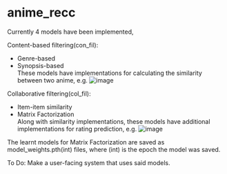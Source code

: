 # anime_recc
Currently 4 models have been implemented,

Content-based filtering(con_fil):
- Genre-based
- Synopsis-based \
These models have implementations for calculating the similarity between two anime, e.g.
![image](https://github.com/jhlimm8/anime_recc/assets/103594440/5ea4c799-4dae-48ba-a001-a0a8d7d6a9ba)


Collaborative filtering(col_fil):
- Item-item similarity
- Matrix Factorization \
Along with similarity implementations, these models have additional implementations for rating prediction, e.g.
![image](https://github.com/jhlimm8/anime_recc/assets/103594440/39fbf454-02ee-4222-98d1-ef99fcff7b58)

The learnt models for Matrix Factorization are saved as model_weights.pth(int) files, where (int) is the epoch the model was saved. 

To Do:
  Make a user-facing system that uses said models.
